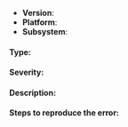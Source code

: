 <!--
Thank you for reporting an issue.

This issue tracker is for bugs and issues found within the JavaScript implementation of libp2p.
If you require more general support please file an issue on our discuss forum. https://discuss.ipfs.io/

Please fill in as much of the template below as you're able.

Version: package.json version or the commit you have installed.
Platform: output of `uname -a` (UNIX), or version and 32 or 64-bit (Windows). If using in a Browser, please share the browser version as well.
Subsystem: if known, please specify affected core module name (e.g Transports, SECIO, etc).

If possible, please provide code that demonstrates the problem, keeping it as
simple and free of external dependencies as you are able.
-->

- **Version**:
- **Platform**:
- **Subsystem**:

<!-- Bug, Feature, Question, Enhancement, Etc -->
#### Type:

<!-- 
One of following:
  Critical - System crash, application panic.
  High - The main functionality of the application does not work, API breakage, repo format breakage, etc.
  Medium - A non-essential functionality does not work, performance issues, etc.
  Low - An optional functionality does not work.
  Very Low - Translation or documentation mistake. Something that won't give anyone a bad day.
-->
#### Severity:

#### Description:

#### Steps to reproduce the error:

<!--
This is for you! Please read, and then delete this text before posting it.
The js-ipfs issues are only for bug reports and directly actionable features.

Read https://github.com/ipfs/community/blob/master/CONTRIBUTING.md#reporting-issues if your issue doesn't fit either of those categories.
-->
